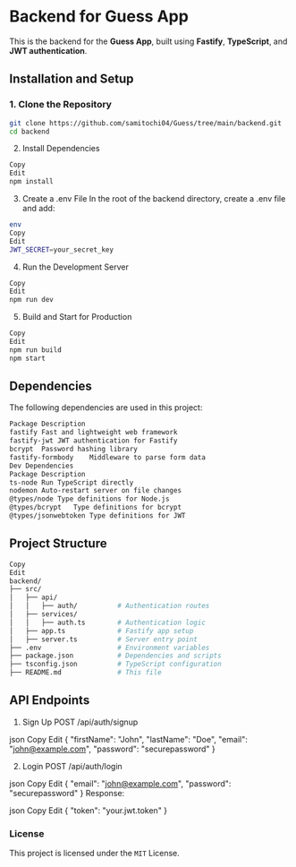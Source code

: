 # **Backend for Guess App**

This is the backend for the **Guess App**, built using **Fastify**, **TypeScript**, and **JWT authentication**.

## **Installation and Setup**

### **1. Clone the Repository**
```sh
git clone https://github.com/samitochi04/Guess/tree/main/backend.git
cd backend
```

2. Install Dependencies
```sh
Copy
Edit
npm install
```


3. Create a .env File
In the root of the backend directory, create a .env file and add:
```sh
env
Copy
Edit
JWT_SECRET=your_secret_key
```

4. Run the Development Server
```sh
Copy
Edit
npm run dev
```

5. Build and Start for Production
```sh
Copy
Edit
npm run build
npm start
```

## Dependencies
The following dependencies are used in this project:

```sh
Package	Description
fastify	Fast and lightweight web framework
fastify-jwt	JWT authentication for Fastify
bcrypt	Password hashing library
fastify-formbody	Middleware to parse form data
Dev Dependencies
Package	Description
ts-node	Run TypeScript directly
nodemon	Auto-restart server on file changes
@types/node	Type definitions for Node.js
@types/bcrypt	Type definitions for bcrypt
@types/jsonwebtoken	Type definitions for JWT
```

## Project Structure
```sh
Copy
Edit
backend/
├── src/
│   ├── api/
│   │   ├── auth/          # Authentication routes
│   ├── services/
│   │   ├── auth.ts        # Authentication logic
│   ├── app.ts             # Fastify app setup
│   ├── server.ts          # Server entry point
├── .env                   # Environment variables
├── package.json           # Dependencies and scripts
├── tsconfig.json          # TypeScript configuration
├── README.md              # This file
```

## API Endpoints

1. Sign Up
POST /api/auth/signup

json
Copy
Edit
{
  "firstName": "John",
  "lastName": "Doe",
  "email": "john@example.com",
  "password": "securepassword"
}

2. Login
POST /api/auth/login

json
Copy
Edit
{
  "email": "john@example.com",
  "password": "securepassword"
}
Response:

json
Copy
Edit
{
  "token": "your.jwt.token"
}
### License
This project is licensed under the `MIT` License.

